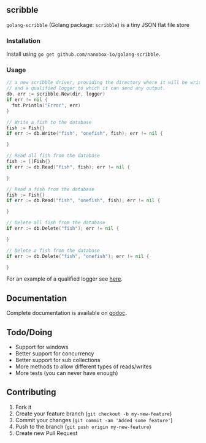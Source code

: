 scribble
--------

`golang-scribble` (Golang package: `scribble`) is a tiny JSON flat file store


### Installation

Install using `go get github.com/nanobox-io/golang-scribble`.


### Usage

```go
// a new scribble driver, providing the directory where it will be writing to,
// and a qualified logger to which it can send any output.
db, err := scribble.New(dir, logger)
if err != nil {
  fmt.Println("Error", err)
}

// Write a fish to the database
fish := Fish{}
if err := db.Write("fish", "onefish", fish); err != nil {

}

// Read all fish from the database
fish := []Fish{}
if err := db.Read("fish", fish); err != nil {

}

// Read a fish from the database
fish := Fish{}
if err := db.Read("fish", "onefish", fish); err != nil {

}

// Delete all fish from the database
if err := db.Delete("fish"); err != nil {

}

// Delete a fish from the database
if err := db.Delete("fish", "onefish"); err != nil {

}
```

For an example of a qualified logger see [here](http://godoc.org/github.com/nanobox-io/golang-hatchet).


## Documentation
Complete documentation is available on [godoc](http://godoc.org/github.com/nanobox-io/golang-scribble).


## Todo/Doing
- Support for windows
- Better support for concurrency
- Better support for sub collections
- More methods to allow different types of reads/writes
- More tests (you can never have enough)


## Contributing
1. Fork it
2. Create your feature branch (`git checkout -b my-new-feature`)
3. Commit your changes (`git commit -am 'Added some feature'`)
4. Push to the branch (`git push origin my-new-feature`)
5. Create new Pull Request
